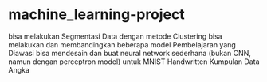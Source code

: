 # machine_learning-project
bisa melakukan Segmentasi Data dengan metode Clustering 
bisa melakukan dan membandingkan beberapa model Pembelajaran yang Diawasi 
bisa mendesain dan buat neural network sederhana (bukan CNN, namun dengan perceptron model) untuk MNIST Handwritten Kumpulan Data Angka 
